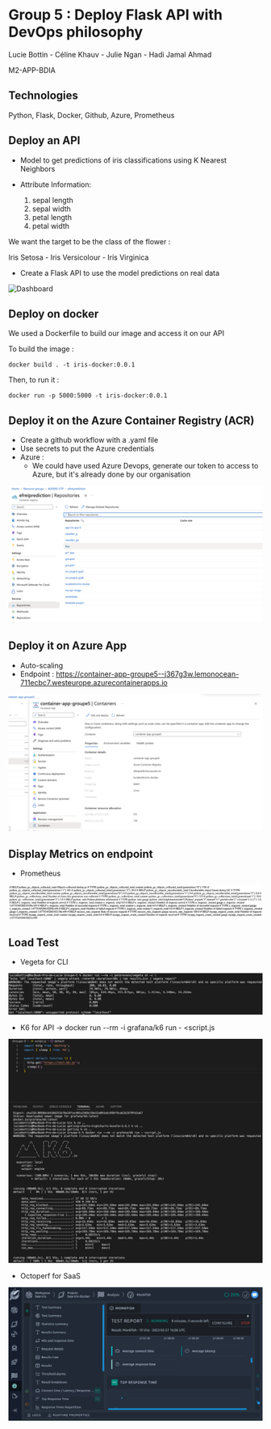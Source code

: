 # Group 5 : Deploy Flask API with DevOps philosophy

Lucie Bottin - Céline Khauv - Julie Ngan - Hadi Jamal Ahmad

M2-APP-BDIA

## Technologies 
Python, Flask, Docker, Github, Azure, Prometheus


<h2>Deploy an API</h2> 

- Model to get predictions of iris classifications using K Nearest Neighbors
- Attribute Information:

    1. sepal length
    2. sepal width
    3. petal length
    4. petal width

We want the target to be the class of the flower : 

Iris Setosa - Iris Versicolour - Iris Virginica

- Create a Flask API to use the model predictions on real data

![Dashboard](img/api.png)

<h2>Deploy on docker</h2>

We used a Dockerfile to build our image and access it on our API

To build the image :

```
docker build . -t iris-docker:0.0.1
```

Then, to run it :
```
docker run -p 5000:5000 -t iris-docker:0.0.1  
```

<h2>Deploy it on the Azure Container Registry (ACR)</h2>

- Create a github workflow with a .yaml file
- Use secrets to put the Azure credentials
- Azure :
  - We could have used Azure Devops, generate our token to access to Azure, but it's already done by our organisation

![Dashboard](img/acr.png)

  
<h2>Deploy it on Azure App</h2>

- Auto-scaling
- Endpoint : https://container-app-groupe5--j367g3w.lemonocean-711ecbc7.westeurope.azurecontainerapps.io

![Dashboard](img/containerapp2.png)

<h2>Display Metrics on endpoint</h2>

- Prometheus

![Dashboard](img/metrics.png)

<h2>Load Test</h2>

- Vegeta for CLI

![Dashboard](img/vegeta.png)

- K6 for API
-> docker run --rm -i grafana/k6 run - <script.js

![Dashboard](img/k6.png)

- Octoperf for SaaS

![Dashboard](img/octoperf.png)
